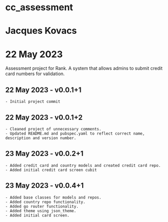 # cc_assessment
# Jacques Kovacs
# 22 May 2023

Assessment project for Rank.
A system that allows admins to submit credit card numbers for validation.

## 22 May 2023 - v0.0.1+1
    - Initial project commit

## 22 May 2023 - v0.0.1+2
    - Cleaned project of unnecessary comments.
    - Updated README.md and pubspec.yaml to reflect correct name, description and version number.

## 23 May 2023 - v0.0.2+1
    - Added credit card and country models and created credit card repo.
    - Added initial credit card screen cubit

## 23 May 2023 - v0.0.4+1
    - Added base classes for models and repos.
    - Added country repo functionality.
    - Added go router functionality.
    - Added theme using json_theme.
    - Added initial card screen.